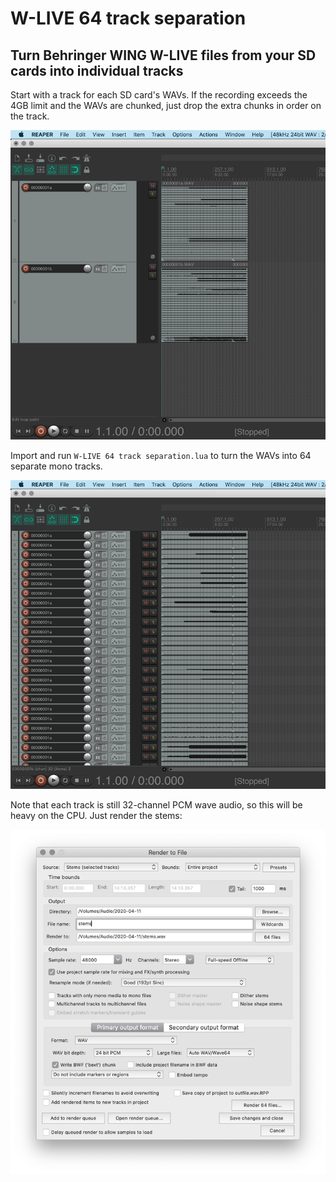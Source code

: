 # W-LIVE 64 track separation

## Turn Behringer WING W-LIVE files from your SD cards into individual tracks

Start with a track for each SD card's WAVs. If the recording exceeds the 4GB limit and the WAVs are chunked, just drop the extra chunks in order on the track.

![original WAVs](./W-LIVE-64-track-separation-before.png)

Import and run `W-LIVE 64 track separation.lua` to turn the WAVs into 64 separate mono tracks.

![64 mono tracks](./W-LIVE-64-track-separation-after.png)

Note that each track is still 32-channel PCM wave audio, so this will be heavy on the CPU. Just render the stems:

![render stems](./W-LIVE-64-track-separation-stem-render.png)
